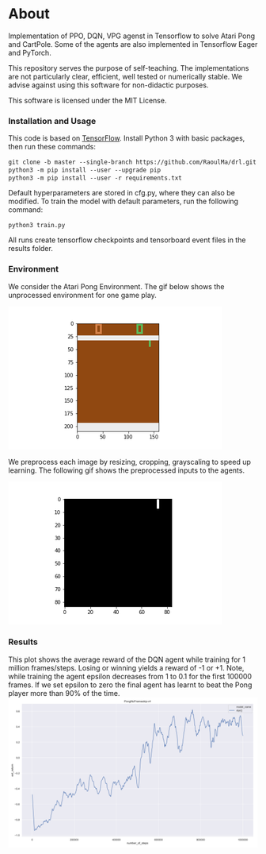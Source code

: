 # About
Implementation of PPO, DQN, VPG agenst in Tensorflow to solve Atari Pong and CartPole. 
Some of the agents are also implemented in Tensorflow Eager and PyTorch.

This repository serves the purpose of self-teaching. The implementations 
are not particularly clear, efficient, well tested or numerically stable. We advise 
against using this software for non-didactic purposes.

This software is licensed under the MIT License.

### Installation and Usage
This code is based on [TensorFlow](https://www.tensorflow.org/). Install Python 3 with basic 
packages, then run these commands: 
```Shell
git clone -b master --single-branch https://github.com/RaoulMa/drl.git
python3 -m pip install --user --upgrade pip
python3 -m pip install --user -r requirements.txt 
```

Default hyperparameters are stored in cfg.py, where they can also be modified. To train the model
with default parameters, run the following command:
```Shell
python3 train.py
```

All runs create tensorflow checkpoints and tensorboard event files in the results folder.

### Environment
We consider the Atari Pong Environment. The gif below shows the unprocessed environment for one game play. 

![](images/pong_not_preprocessed.gif) 

We preprocess each image by resizing, cropping, grayscaling to speed up learning. The following gif shows 
the preprocessed inputs to the agents.

![](images/pong_preprocessed.gif)


### Results
This plot shows the average reward of the DQN agent while training for 1 million frames/steps. 
Losing or winning yields a reward of -1 or +1. Note, while training the agent epsilon decreases 
from 1 to 0.1 for the first 100000 frames. If we set epsilon to zero the final agent 
has learnt to beat the Pong player more than 90% of the time.
![dqn returns](images/dqn_ext_return_versus_model_name.png)



